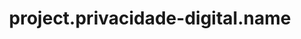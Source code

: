 ---
unique-name: privacidade-digital
type: initiative
title: project.privacidade-digital.name
description: project.privacidade-digital.desc
start-date: 2019-04-15 11:11:00
launch-date:
status: active
needs-help: true
website: https://www.privacidade.digital
mastodon: https://mastodon.social/@PrivacidadeJa
github: https://github.com/PrivacidadeDigital/privacidade.digital
license-url: https://github.com/PrivacidadeDigital/privacidade.digital/blob/master/LICENSE.txt
license-opensource: true
license-freesoftware: false
license-hybrid: true
license-name: string.cc0
founders: ["LABB", "Vinicius", "Reginildo"]
pinned: true
hidden: false
layout: project
color1: yellow
color2: green
---